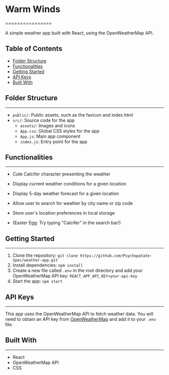 # Warm Winds
================

A simple weather app built with React, using the OpenWeatherMap API.

## Table of Contents

* [Folder Structure](#folder-structure)
* [Functionalities](#functionalities)
* [Getting Started](#getting-started)
* [API Keys](#api-keys)
* [Built With](#built-with)

## Folder Structure
---------------

* `public/`: Public assets, such as the favicon and index.html
* `src/`: Source code for the app
	+ `assets/`: Images and icons
	+ `App.css`: Global CSS styles for the app
	+ `App.js`: Main app component
	+ `index.js`: Entry point for the app

## Functionalities
-------------

* Cute Calcifer character presenting the weather
* Display current weather conditions for a given location
* Display 5-day weather forecast for a given location
* Allow user to search for weather by city name or zip code
* Store user's location preferences in local storage

* (Easter Egg: Try typing "Calcifer" in the search bar!)

## Getting Started
-------------

1. Clone the repository: `git clone https://github.com/Psychopatate-Spec/weather-app.git`
2. Install dependencies: `npm install`
3. Create a new file called `.env` in the root directory and add your OpenWeatherMap API key: `REACT_APP_API_KEY=your-api-key`
4. Start the app: `npm start`

## API Keys
---------

This app uses the OpenWeatherMap API to fetch weather data. You will need to obtain an API key from [OpenWeatherMap](https://openweathermap.org/api) and add it to your `.env` file.

## Built With
------------

* React
* OpenWeatherMap API
* CSS